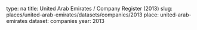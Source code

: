 type: na
title: United Arab Emirates / Company Register (2013)
slug: places/united-arab-emirates/datasets/companies/2013
place: united-arab-emirates
dataset: companies
year: 2013
